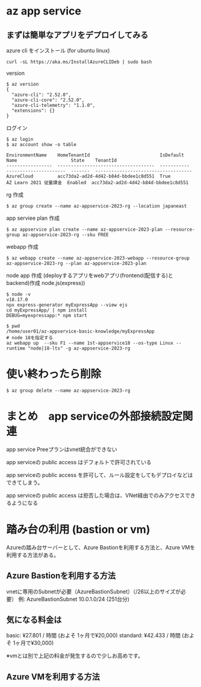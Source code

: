 # az app service

## まずは簡単なアプリをデプロイしてみる

azure cli をインストール (for ubuntu linux)
```
curl -sL https://aka.ms/InstallAzureCLIDeb | sudo bash
```

version
```
$ az version 
{
  "azure-cli": "2.52.0",
  "azure-cli-core": "2.52.0",
  "azure-cli-telemetry": "1.1.0",
  "extensions": {}
}
```

ログイン
```
$ az login
$ az account show -o table 

EnvironmentName    HomeTenantId                          IsDefault    Name                    State    TenantId
-----------------  ------------------------------------  -----------  ----------------------  -------  ------------------------------------
AzureCloud         acc73da2-ad2d-4d42-b84d-bbdee1c8d551  True         AZ Learn 2021 従量課金  Enabled  acc73da2-ad2d-4d42-b84d-bbdee1c8d551
```


rg 作成
```
$ az group create --name az-appservice-2023-rg --location japaneast
```

app serviee plan 作成
```
$ az appservice plan create --name az-appservice-2023-plan --resource-group az-appservice-2023-rg --sku FREE
```

webapp 作成
```
$ az webapp create --name az-appservice-2023-webapp --resource-group az-appservice-2023-rg --plan az-appservice-2023-plan
```

node app 作成 (deployするアプリをwebアプリ(frontend(配信する)とbackend)作成 node.js(express))
```
$ node -v 
v18.17.0
npx express-generator myExpressApp --view ejs
cd myExpressApp/ | npm install
DEBUG=myexpressapp:* npm start
```

```
$ pwd 
/home/user01/az-appservice-basic-knowledge/myExpressApp
# node 18を指定する
az webapp up  --sku F1 --name 1st-appservice18 --os-type Linux --runtime "node|18-lts" -g az-appservice-2023-rg
```

# 使い終わったら削除
```
$ az group delete --name az-appservice-2023-rg
```

# まとめ　app serviceの外部接続設定関連

app service Preeプランはvnet統合ができない

app serviceの public access はデフォルトで許可されている

app serviceの public access を許可して、ルール設定をしてもデプロイなどはできてしまう。

app serviceの public access は拒否した場合は、VNet経由でのみアクセスできるようになる



# 踏み台の利用 (bastion or vm)

Azureの踏み台サーバーとして、Azure Bastionを利用する方法と、Azure VMを利用する方法がある。

## Azure Bastionを利用する方法

vnetに専用のSubnetが必要（AzureBastionSubnet）（/26以上のサイズが必要）
例: AzureBastionSubnet 10.0.1.0/24 (251台分)

## 気になる料金は

basic: ¥27.801 / 時間 (およそ 1ヶ月で¥20,000)
standard: ¥42.433 / 時間 (およそ 1ヶ月で¥30,000)

※vmとは別で上記の料金が発生するので少しお高めです。

## Azure VMを利用する方法

